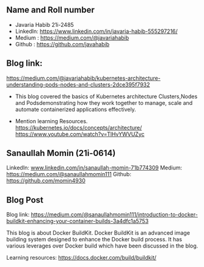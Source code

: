 

## Name and Roll number
- Javaria Habib  21i-2485
- LinkedIn: https://www.linkedin.com/in/javaria-habib-555297216/
- Medium  :  https://medium.com/@javariahabib
- Github  :  https://github.com/javahabib

## Blog link: 
https://medium.com/@javariahabib/kubernetes-architecture-understanding-pods-nodes-and-clusters-2dce395f7932

- This blog covered the basics of Kubernetes architecture Clusters,Nodes and Podsdemonstrating how they work together to manage, scale and automate containerized applications effectively.

- Mention learning Resources. 
https://kubernetes.io/docs/concepts/architecture/
https://www.youtube.com/watch?v=TlHvYWVUZyc

## Sanaullah Momin (21i-0614)

LinkedIn: www.linkedin.com/in/sanaullah-momin-71b774309
Medium: https://medium.com/@sanaullahmomin111
Github: https://github.com/momin4930

## Blog Post
Blog link: https://medium.com/@sanaullahmomin111/introduction-to-docker-buildkit-enhancing-your-container-builds-3a4dfc1a5753

This blog is about Docker BuildKit. Docker BuildKit is an advanced image building system designed to enhance the Docker build process. It has various leverages over Docker build which have been discussed in the blog.

Learning resources: https://docs.docker.com/build/buildkit/

